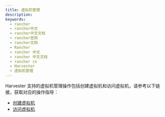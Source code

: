 ```yaml
---
title: 虚拟机管理
description:
keywords:
  - rancher
  - rancher中文
  - rancher中文文档
  - rancher官网
  - rancher文档
  - Rancher
  - rancher 中文
  - rancher 中文文档
  - rancher cn
  - Harvester
  - 虚拟机管理
---
```


Harvester 支持的虚拟机管理操作包括创建虚拟机和访问虚拟机，请参考以下链接，获取对应的操作指导：

- [创建虚拟机](/docs/harvester/vm-management/create-vm/_index)
- [访问虚拟机](/docs/harvester/vm-management/access-vm/_index)
